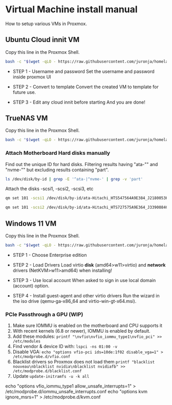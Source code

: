 # Virtual Machine install manual

How to setup various VMs in Proxmox.


## Ubuntu Cloud innit VM

Copy this line in the Proxmox Shell.

```bash
bash -c "$(wget -qLO - https://raw.githubusercontent.com/juronja/homelab-configs/main/Applications/Proxmox/scripts/cloudinnitvm.sh)"

```

- STEP 1 - Username and password
Set the username and password inside proxmox UI

- STEP 2 - Convert to template
Convert the created VM to template for future use.

- STEP 3 - Edit any cloud innit before starting
And you are done!


## TrueNAS VM

Copy this line in the Proxmox Shell.

```bash
bash -c "$(wget -qLO - https://raw.githubusercontent.com/juronja/homelab-configs/main/Applications/Proxmox/scripts/truenasvm.sh)"
```

### Attach Motherboard Hard disks manually

Find out the unique ID for hard disks. Filtering results having "ata-"" and "nvme-"" but excluding results containing "part".

```bash
ls /dev/disk/by-id | grep -E '^ata-|^nvme-' | grep -v 'part'
```

Attach the disks -scsi1, -scsi2, -scsi3, etc

```bash
qm set 101 -scsi1 /dev/disk/by-id/ata-Hitachi_HTS547564A9E384_J2180053HELJ4C

qm set 101 -scsi2 /dev/disk/by-id/ata-Hitachi_HTS727575A9E364_J3390084GMAGND

```


## Windows 11 VM

Copy this line in the Proxmox Shell.

```bash
bash -c "$(wget -qLO - https://raw.githubusercontent.com/juronja/homelab-configs/main/Applications/Proxmox/scripts/windows11vm.sh)"

```

- STEP 1 - Choose Enterprise edition

- STEP 2 - Load Drivers
Load virtio **disk** (amd64>w11>virtio) and **network** drivers (NetKVM>w11>amd64) when installing!

- STEP 3 - Use local account
When asked to sign in use local domain (account) option.

- STEP 4 - Install guest-agent and other virtio drivers
Run the wizard in the iso drive (qemu-ga-x86_64 and virtio-win-gt-x64.msi).

### PCIe Passthrough a GPU (WIP)

1. Make sure IOMMU is enabled on the motherboard and CPU supports it
2. With recent kernels (6.8 or newer), IOMMU is enabled by default.
3. Add these modules: `printf "\nvfio\nvfio_iommu_type1\nvfio_pci" >> /etc/modules`
4. Find vendor & device ID with: `lspci -ns 01:00 -v`
5. Disable VGA: `echo "options vfio-pci ids=10de:1f02 disable_vga=1" > /etc/modprobe.d/vfio.conf`
6. Blacklist drivers so Proxmox does not load them `printf "blacklist nouveau\nblacklist nvidia\nblacklist nvidiafb" >> /etc/modprobe.d/blacklist.conf`
7. Update `update-initramfs -u -k all`

echo "options vfio_iommu_type1 allow_unsafe_interrupts=1" > /etc/modprobe.d/iommu_unsafe_interrupts.conf
echo "options kvm ignore_msrs=1" > /etc/modprobe.d/kvm.conf
